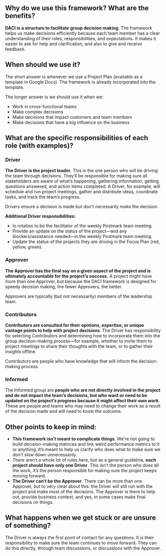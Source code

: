 ## Why do we use this framework? What are the benefits?

**DACI is a structure to facilitate group decision making**. The framework helps us make decisions efficiently because each team member has a clear understanding of their roles, responsibilities, and expectations. It makes it easier to ask for help and clarification, and also to give and receive feedback.

## When should we use it?

The short answer is whenever we use a Project Plan (available as a template in Google Docs). The framework is already incorporated into the template.

The longer answer is we should use it when we:

- Work in cross-functional teams
- Make complex decisions
- Make decisions that impact customers and team members
- Make decisions that have a big influence on the business

## What are the specific responsibilities of each role (with examples)?

### Driver

**The Driver is the project leader**. This is the one person who will be driving the team through decisions. They’ll be responsible for making sure all stakeholders are aware of what’s happening, gathering information, getting questions answered, and action items completed. A Driver, for example, will schedule and run project meetings, gather and distribute ideas, coordinate tasks, and track the team’s progress.

Drivers ensure a decision is made but don't necessarily _make_ the decision.

**Additional Driver responsibilities:**

- In rotation to be the facilitator of the weekly Postmark team meeting.
- Provide an update on the status of the project—and any blockers/assistance needed—in the weekly Postmark team meeting.
- Update the status of the projects they are driving in the Focus Plan (red, yellow, green).

### Approver

**The Approver has the final say on a given aspect of the project and is ultimately accountable for the project’s success.** A project might have more than one Approver, but because the DACI framework is designed for speedy decision making, the fewer Approvers, the better.

Approvers are typically (but not necessarily) members of the leadership team.

### Contributors

**Contributors are consulted for their opinions, expertise, or unique vantage points to help with project decisions**. The Driver has responsibility for selecting Contributors and determining how to incorporate them into the group decision-making process—for example, whether to invite them to project meetings to share their thoughts with the team, or to gather their insights offline.

Contributors are people who have knowledge that will inform the decision-making process.

### Informed

The Informed group are **people who are not directly involved in the project and do not impact the team’s decisions, but who want or need to be updated on the project’s progress because it might affect their own work**. These are people and teams who may need to change their work as a result of the decision made and will need to know the outcome.

## Other points to keep in mind:

- **This framework isn’t meant to complicate things**. We're not going to build decision-making matrices and link weird performance metrics to it or anything. It’s meant to help us clarify who does what to make sure we don't slow down unnecessarily.
- There aren’t a whole lot of rules here, but as a general guideline, **each project should have only one Driver**. This isn't the person who does all the work, it’s the person responsible for making sure the project keeps moving forward.
- **The Driver can't be the Approver**. There can be more than one Approver, but to very clear about this: the Driver will still run with the project and make most of the decisions. The Approver is there to help out, provide business context, and yes, in some cases make final decisions on things.

## What happens when we get stuck or are unsure of something?

The Driver is always the first point of contact for any questions. It is their responsibility to make sure the team continues to move forward. They can do this directly, through team discussions, or discussions with the Approver.